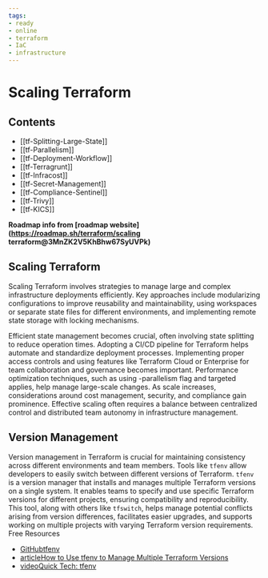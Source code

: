 ```yaml
---
tags:
- ready
- online
- terraform
- IaC
- infrastructure
---
```


# Scaling Terraform

## Contents

- [[tf-Splitting-Large-State]]
- [[tf-Parallelism]]
- [[tf-Deployment-Workflow]]
- [[tf-Terragrunt]]
- [[tf-Infracost]]
- [[tf-Secret-Management]]
- [[tf-Compliance-Sentinel]]
- [[tf-Trivy]]
- [[tf-KICS]]

__Roadmap info from [roadmap website](<https://roadmap.sh/terraform/scaling> terraform@3MnZK2V5KhBhw67SyUVPk)__

## Scaling Terraform

Scaling Terraform involves strategies to manage large and complex infrastructure deployments efficiently. Key approaches include modularizing configurations to improve reusability and maintainability, using workspaces or separate state files for different environments, and implementing remote state storage with locking mechanisms.

Efficient state management becomes crucial, often involving state splitting to reduce operation times. Adopting a CI/CD pipeline for Terraform helps automate and standardize deployment processes. Implementing proper access controls and using features like Terraform Cloud or Enterprise for team collaboration and governance becomes important. Performance optimization techniques, such as using -parallelism flag and targeted applies, help manage large-scale changes. As scale increases, considerations around cost management, security, and compliance gain prominence. Effective scaling often requires a balance between centralized control and distributed team autonomy in infrastructure management.

## Version Management

Version management in Terraform is crucial for maintaining consistency across different environments and team members. Tools like `tfenv` allow developers to easily switch between different versions of Terraform. `tfenv` is a version manager that installs and manages multiple Terraform versions on a single system. It enables teams to specify and use specific Terraform versions for different projects, ensuring compatibility and reproducibility. This tool, along with others like `tfswitch`, helps manage potential conflicts arising from version differences, facilitates easier upgrades, and supports working on multiple projects with varying Terraform version requirements.
Free Resources

- [GitHubtfenv](https://github.com/tfutils/tfenv)
- [articleHow to Use tfenv to Manage Multiple Terraform Versions](https://spacelift.io/blog/tfenv)
- [videoQuick Tech: tfenv](https://www.youtube.com/watch?v=Smk5PrRPQsU)
